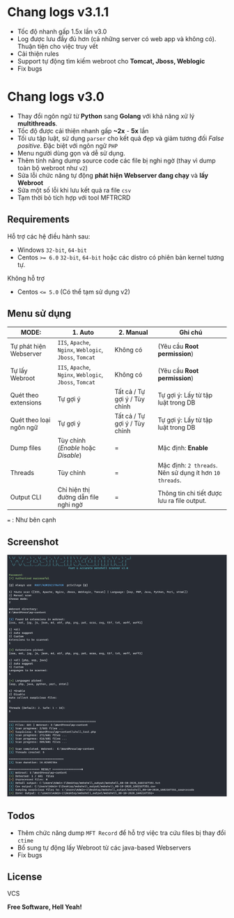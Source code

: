 
# Chang logs v3.1.1
  - Tốc độ nhanh gấp 1.5x lần v3.0
  - Log được lưu đầy đủ hơn (cả những server có web app và không có). Thuận tiện cho việc truy vết
  - Cải thiện rules
  - Support tự động tìm kiếm webroot cho **Tomcat, Jboss, Weblogic**
  - Fix bugs
# Chang logs v3.0
  - Thay đổi ngôn ngữ từ **Python** sang **Golang** với khả năng xử lý **multithreads**. 
  - Tốc độ được cải thiện nhanh gấp **~2x** - **5x** lần
  - Tối ưu tập luật, sử dụng `parser` cho kết quả đẹp và giảm tương đối *False positive*. Đặc biệt với ngôn ngữ `PHP`
  - Menu người dùng gọn và dễ sử dụng.
  - Thêm tính năng dump source code các file bị nghi ngờ (thay vì dump toàn bộ webroot như `v2`)
  - Sửa lỗi chức năng tự động **phát hiện Webserver đang chạy** và **lấy Webroot**
  - Sửa một số lỗi khi lưu kết quả ra file `csv`
  - Tạm thời bỏ tích hợp với tool MFTRCRD

## Requirements

Hỗ trợ các hệ điều hành sau:
- Windows `32-bit`, `64-bit`
- Centos `>= 6.0`  `32-bit`, `64-bit` hoặc các distro có phiên bản kernel tương tự.

Không hỗ trợ
- Centos `<= 5.0` (Có thể tạm sử dụng v2)

## Menu sử dụng


| MODE: | 1. Auto | 2. Manual | Ghi chú |
|--|--|--|--|
| Tự phát hiện Webserver | `IIS`, `Apache`, `Nginx`, `Weblogic`, `Jboss`, `Tomcat` | Không có | (Yêu cầu **Root permission**)
| Tự lấy Webroot | `IIS`, `Apache`, `Nginx`, `Weblogic`, `Jboss`, `Tomcat` | Không có | (Yêu cầu **Root permission**)
|Quét theo extensions| Tự gợi ý | Tất cả / Tự gợi ý / Tùy chỉnh | Tự gợi ý: Lấy từ tập luật trong DB
|Quét theo loại ngôn ngữ| Tự gợi ý | Tất cả / Tự gợi ý / Tùy chỉnh | Tự gợi ý: Lấy từ tập luật trong DB
|Dump files| Tùy chỉnh (*Enable* hoặc *Disable*) | = | Mặc định: **Enable**
|Threads| Tùy chỉnh | = | Mặc định: `2 threads`.  Nên sử dụng ít hơn `10 threads`.
|Output CLI| Chỉ hiện thị đường dẫn file nghi ngờ | = | Thông tin chi tiết được lưu ra file output.

`=` : Như bên cạnh


## Screenshot

![enter image description here](https://github.com/sting8k/aww/blob/master/ShellScreenshot.PNG?raw=true)



## Todos

 - Thêm chức năng dump `MFT Record` để hỗ trợ việc tra cứu files bị thay đổi `ctime`
 - Bổ sung tự động lấy Webroot từ các java-based Webservers
 - Fix bugs

License
----

VCS

**Free Software, Hell Yeah!**

